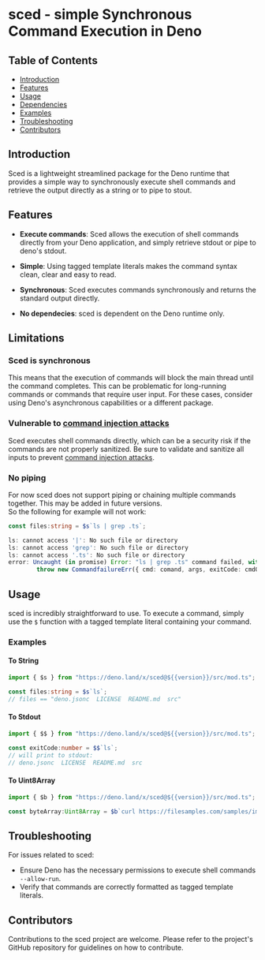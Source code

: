 # sced - simple Synchronous Command Execution in Deno

## Table of Contents

- [Introduction](#Introduction)
- [Features](#features)
- [Usage](#usage)
- [Dependencies](#dependencies)
- [Examples](#examples)
- [Troubleshooting](#troubleshooting)
- [Contributors](#contributors)

## Introduction

Sced is a lightweight streamlined package for the Deno runtime that provides a simple way to synchronously execute shell commands and retrieve the output
directly as a string or to pipe to stout.

## Features

- **Execute commands**: Sced allows the execution of shell commands directly from
  your Deno application, and simply retrieve stdout or pipe to deno's stdout.

- **Simple**: Using tagged template literals makes the command syntax
  clean, clear and easy to read.

- **Synchronous**: Sced executes commands synchronously and returns
  the standard output directly.

- **No dependecies**: sced is dependent on the Deno runtime only.

## Limitations
### Sced is synchronous
This means that the execution of commands will block the main thread until the command completes. This can be problematic for long-running commands or commands that require user input. For these cases, consider using Deno's asynchronous capabilities or a different package.

### Vulnerable to [command injection attacks](https://en.wikipedia.org/wiki/Code_injection#Shell_injection)
Sced executes shell commands directly, which can be a security risk if the commands are not properly sanitized. Be sure to validate and sanitize all inputs to prevent [command injection attacks](https://en.wikipedia.org/wiki/Code_injection#Shell_injection).

### No piping
For now sced does not support piping or chaining multiple commands together. This may be added in future versions.</br>
So the following for example will not work:
```ts
const files:string = $s`ls | grep .ts`;

ls: cannot access '|': No such file or directory
ls: cannot access 'grep': No such file or directory
ls: cannot access '.ts': No such file or directory
error: Uncaught (in promise) Error: "ls | grep .ts" command failed, with exit code 2
        throw new CommandfailureErr({ cmd: comand, args, exitCode: cmdOut.code });
```



## Usage

sced is incredibly straightforward to use. To execute a command, simply use the
`$` function with a tagged template literal containing your command.

### Examples

#### To String

```typescript
import { $s } from "https://deno.land/x/sced@${{version}}/src/mod.ts";

const files:string = $s`ls`;
// files == "deno.jsonc  LICENSE  README.md  src"
```

#### To Stdout

```typescript
import { $$ } from "https://deno.land/x/sced@${{version}}/src/mod.ts";

const exitCode:number = $$`ls`;
// will print to stdout:
// deno.jsonc  LICENSE  README.md  src
```

#### To Uint8Array

```typescript
import { $b } from "https://deno.land/x/sced@${{version}}/src/mod.ts";

const byteArray:Uint8Array = $b`curl https://filesamples.com/samples/image/jpg/sample_640%C3%97426.jpg`;

```
## Troubleshooting

For issues related to sced:

- Ensure Deno has the necessary permissions to execute shell commands `--allow-run`.
- Verify that commands are correctly formatted as tagged template literals.

## Contributors

Contributions to the sced project are welcome. Please refer to the project's
GitHub repository for guidelines on how to contribute.
